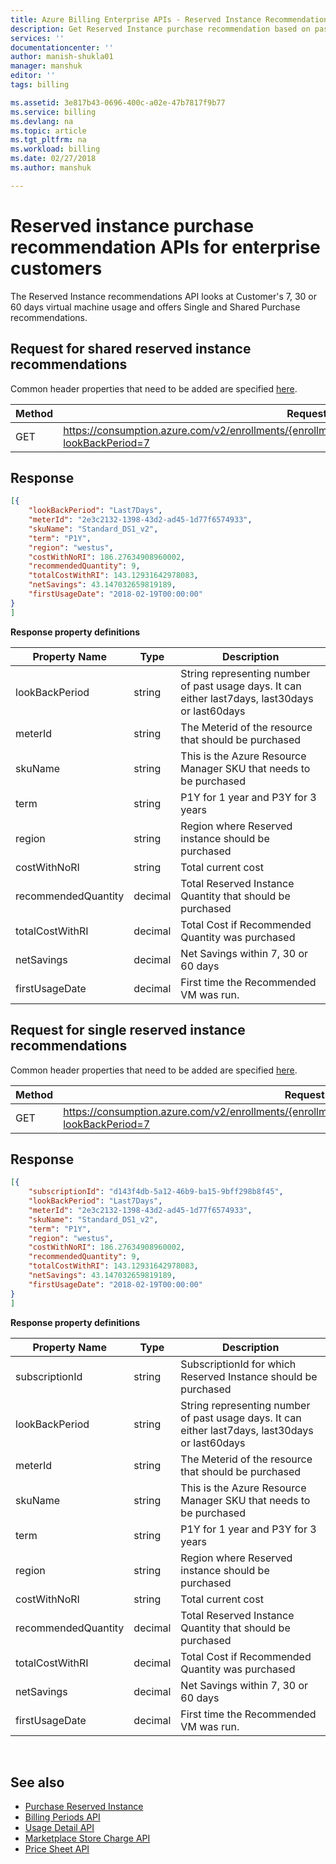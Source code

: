 ```yaml
---
title: Azure Billing Enterprise APIs - Reserved Instance Recommendation| Microsoft Docs
description: Get Reserved Instance purchase recommendation based on past usage.
services: ''
documentationcenter: ''
author: manish-shukla01
manager: manshuk
editor: ''
tags: billing

ms.assetid: 3e817b43-0696-400c-a02e-47b7817f9b77
ms.service: billing
ms.devlang: na
ms.topic: article
ms.tgt_pltfrm: na
ms.workload: billing
ms.date: 02/27/2018
ms.author: manshuk

---
```

# Reserved instance purchase recommendation APIs for enterprise customers

The Reserved Instance recommendations API looks at Customer's 7, 30 or 60 days virtual machine usage and offers Single and Shared Purchase recommendations.


## Request for shared reserved instance recommendations
Common header properties that need to be added are specified [here](https://docs.microsoft.com/azure/billing/billing-enterprise-api).

|Method | Request URI|
|-|-|
|GET| https://consumption.azure.com/v2/enrollments/{enrollmentNumber}/SharedReservationRecommendations?lookBackPeriod=7

## Response
```json
[{
	"lookBackPeriod": "Last7Days",
	"meterId": "2e3c2132-1398-43d2-ad45-1d77f6574933",
	"skuName": "Standard_DS1_v2",
	"term": "P1Y",
	"region": "westus",
	"costWithNoRI": 186.27634908960002,
	"recommendedQuantity": 9,
	"totalCostWithRI": 143.12931642978083,
	"netSavings": 43.147032659819189,
	"firstUsageDate": "2018-02-19T00:00:00"
}
]
```
**Response property definitions**

|Property Name| Type| Description|
|-|-|-|
|lookBackPeriod|string|String representing number of past usage days. It can either last7days, last30days or last60days|
|meterId|string |The Meterid of the resource that should be purchased|
|skuName|string |This is the Azure Resource Manager SKU that needs to be purchased|
|term|string| P1Y for 1 year and P3Y for 3 years|
|region|string| Region where Reserved instance should be purchased|
|costWithNoRI|string| Total current cost|
|recommendedQuantity|decimal| Total Reserved Instance Quantity that should be purchased|
|totalCostWithRI|decimal| Total Cost if Recommended Quantity was purchased|
|netSavings|decimal| Net Savings within 7, 30 or 60 days|
|firstUsageDate|decimal| First time the Recommended VM was run.|



## Request for single reserved instance recommendations
Common header properties that need to be added are specified [here](https://docs.microsoft.com/azure/billing/billing-enterprise-api).

|Method | Request URI|
|-|-|
|GET| https://consumption.azure.com/v2/enrollments/{enrollmentNumber}/SingleReservationRecommendations?lookBackPeriod=7

## Response

```json
[{
	"subscriptionId": "d143f4db-5a12-46b9-ba15-9bff298b8f45",
	"lookBackPeriod": "Last7Days",
	"meterId": "2e3c2132-1398-43d2-ad45-1d77f6574933",
	"skuName": "Standard_DS1_v2",
	"term": "P1Y",
	"region": "westus",
	"costWithNoRI": 186.27634908960002,
	"recommendedQuantity": 9,
	"totalCostWithRI": 143.12931642978083,
	"netSavings": 43.147032659819189,
	"firstUsageDate": "2018-02-19T00:00:00"
}
]
```

**Response property definitions**

|Property Name| Type| Description|
|-|-|-|
|subscriptionId|string|SubscriptionId for which Reserved Instance should be purchased|
|lookBackPeriod|string|String representing number of past usage days. It can either last7days, last30days or last60days|
|meterId|string |The Meterid of the resource that should be purchased|
|skuName|string |This is the Azure Resource Manager SKU that needs to be purchased|
|term|string| P1Y for 1 year and P3Y for 3 years|
|region|string| Region where Reserved instance should be purchased|
|costWithNoRI|string| Total current cost|
|recommendedQuantity|decimal| Total Reserved Instance Quantity that should be purchased|
|totalCostWithRI|decimal| Total Cost if Recommended Quantity was purchased|
|netSavings|decimal| Net Savings within 7, 30 or 60 days|
|firstUsageDate|decimal| First time the Recommended VM was run.|


<br/>

## See also

* [Purchase Reserved Instance](https://docs.microsoft.com/en-us/azure/virtual-machines/windows/prepay-reserved-vm-instances)
* [Billing Periods API](billing-enterprise-api-billing-periods.md)
* [Usage Detail API](billing-enterprise-api-usage-detail.md)
* [Marketplace Store Charge API](billing-enterprise-api-marketplace-storecharge.md)
* [Price Sheet API](billing-enterprise-api-pricesheet.md)
